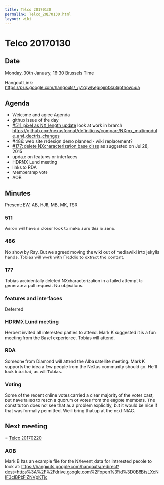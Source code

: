 ```yaml
---
title: Telco 20170130
permalink: Telco_20170130.html
layout: wiki
---
```

Telco 20170130
==============

Date
----

Monday, 30th January, 16:30 Brussels Time

Hangout Link:
<https://plus.google.com/hangouts/_/j72qwlvegiojjpt3a36pfhow5ua>

Agenda
------

-   Welcome and agree Agenda
-   github issue of the day
-   [\#511: pixel as NX\_length
    update](https://github.com/nexusformat/definitions/issues/511) look
    at work in branch
    <https://github.com/nexusformat/definitions/compare/NXmx_multimodule_and_dectris_changes>
-   [\#486: web site
    redesign](https://github.com/nexusformat/definitions/issues/486)
    demo planned - wiki replacement?
-   [\#177: delete NXcharacterization base
    class](https://github.com/nexusformat/definitions/issues/177) as
    suggested on Jul 28, 2015
-   update on features or interfaces
-   HDRMX Lund meeting
-   links to RDA
-   Membership vote
-   AOB

Minutes
-------

Present: EW, AB, HJB, MB, MK, TSR

### 511

Aaron will have a closer look to make sure this is sane.

### 486

No show by Ray. But we agreed moving the wiki out of mediawiki into
jekylls hands. Tobias will work with Freddie to extract the content.

### 177

Tobias accidentally deleted NXcharacterization in a failed attempt to
generate a pull request. No objections.

### features and interfaces

Deferred

### HDRMX Lund meeting

Herbert invited all interested parties to attend. Mark K suggested it is
a fun meeting from the Basel experience. Tobias will attend.

### RDA

Someone from Diamond will attend the Alba satellite meeting. Mark K
supports the idea a few people from the NeXus community should go. He'll
look into that, as will Tobias.

### Voting

Some of the recent online votes carried a clear majority of the votes
cast, but have failed to reach a quorum of votes from the eligible
members. The constitution does not see that as a problem explicitly, but
it would be nice if that was formally permitted. We'll bring that up at
the next NIAC.

Next meeting
------------

= [Telco 20170220](Telco_20170220.html "wikilink")

### AOB

Mark B has an example file for the NXevent\_data for interested people
to look at:
<https://hangouts.google.com/hangouts/redirect?dest=https%3A%2F%2Fdrive.google.com%2Fopen%3Fid%3D0B8BtsLXcNIF3clBPbFlZNVpKTjg>
